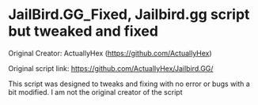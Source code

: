 # JailBird.GG_Fixed, Jailbird.gg script but tweaked and fixed
Original Creator: ActuallyHex (https://github.com/ActuallyHex)

Original script link: https://github.com/ActuallyHex/Jailbird.GG/

This script was designed to tweaks and fixing with no error or bugs with a bit modified. I am not the original creator of the script
